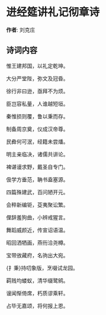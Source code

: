 # 进经筵讲礼记彻章诗

**作者**: 刘克庄

## 诗词内容

惟王建邦国，以礼定乾坤。

大分严堂陛，弥文及冠昏。

徐行非曰逊，亟拜不为烦。

臣岂容私量，人谁越短垣。

秦惟损则覆，鲁以秉而存。

制备周京奠，仪成汉帝尊。

民彜何可泯，经籍未尝燔。

明主亲临决，诸儒共讲论。

裨谌谩求野，戴圣自专门。

伋学方垂范，聃书盍塞源。

四篇殊建武，百问陋开元。

会稡新编钜，芟夷聚讼繁。

俚辞羞狗曲，小辨戒猩言。

舞蹈威颜近，传宣诏语温。

昭回洒牺画，燕衎洽尧樽。

宝带攽藏府，名驹出大宛。

{扌秉}持叨象版，烹啜试龙园。

羁贱均蝼蚁，清华缀鹭鹓。

𫍲闻惭倚席，朽质谬乘轩。

占毕无嘉颂，将何报上恩。

